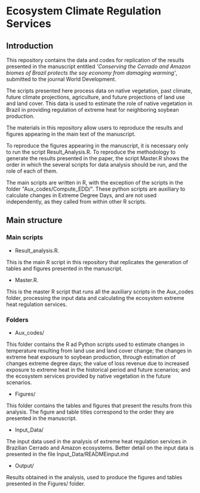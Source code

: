 # Ecosystem Climate Regulation Services

## Introduction

This repository contains the data and codes for replication of the results presented in the manuscript entitled *'Conserving the Cerrado and Amazon biomes of Brazil protects the soy economy from damaging warming'*, submitted to the journal World Development.

The scripts presented here process data on native vegetation, past climate, future climate projections, agriculture, and future projections of land use and land cover. This data is used to estimate the role of native vegetation in Brazil in providing regulation of extreme heat for neighboring soybean production. 

The materials in this repository allow users to reproduce the results and figures appearing in the main text of the manuscript.

To reproduce the figures appearing in the manuscript, it is necessary only to run the script Result_Analysis.R. To reproduce the methodology to generate the results presented in the paper, the script Master.R shows the order in which the several scripts for data analysis should be run, and the role of each of them.

The main scripts are written in R, with the exception of the scripts in the folder "Aux_codes/Compute_EDD/". These python scripts are auxiliary to calculate changes in Extreme Degree Days, and are not used independently, as they called from within other R scripts.


## Main structure

### Main scripts

* Result_analysis.R. 

This is the main R script in this repository that replicates the generation of tables and figures presented in the manuscript.

* Master.R. 

This is the master R script that runs all the auxiliary scripts in the Aux_codes folder, processing the input data and calculating the ecosystem extreme heat regulation services.  



### Folders

* Aux_codes/

This folder contains the R ad Python scripts used to estimate changes in temperature resulting from land use and land cover change; the changes in extreme heat exposure to soybean production, through estimation of changes extreme degree days; the value of loss revenue due to increased exposure to extreme heat in the historical period and future scenarios; and the ecosystem services provided by native vegetation in the future scenarios.

* Figures/

This folder contains the tables and figures that present the results from this analysis. The figure and table titles correspond to the order they are presented in the manuscript.

* Input_Data/

The input data used in the analysis of extreme heat regulation services in Brazilian Cerrado and Amazon ecosystems. Better detail on the input data is presented in the file Input_Data/READMEinput.md

* Output/

Results obtained in the analysis, used to produce the figures and tables presented in the Figures/ folder.